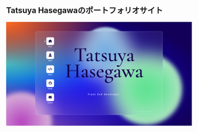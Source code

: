 ## Tatsuya Hasegawaのポートフォリオサイト

![](https://github.com/hasegawa2073/portfolio/blob/main/public/mainVisual.png)
